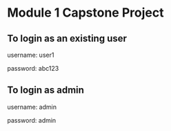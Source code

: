 # Module 1 Capstone Project

## To login as an existing user

username: user1

password: abc123

## To login as admin

username: admin

password: admin
